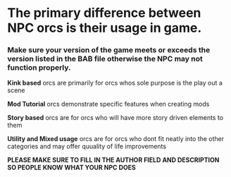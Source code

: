 # The primary difference between NPC orcs is their usage in game. 

### Make sure your version of the game meets or exceeds the version listed in the BAB file otherwise the NPC may not function properly.

 **Kink based** orcs are primarily for orcs whos sole purpose is the play out a scene
 
 **Mod Tutorial** orcs demonstrate specific features when creating mods

 **Story based** orcs are for orcs who will have more story driven elements to them

 **Utility and Mixed usage** orcs are for orcs who dont fit neatly into the other categories and may offer quuality of life improvements



**PLEASE MAKE SURE TO FILL IN THE AUTHOR FIELD AND DESCRIPTION SO PEOPLE KNOW WHAT YOUR NPC DOES**
